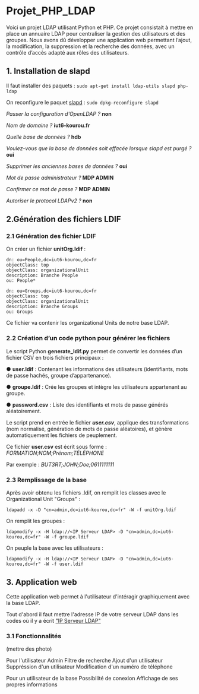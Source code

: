 # Projet_PHP_LDAP

Voici un projet LDAP utilisant Python et PHP. Ce projet consistait à mettre en place un annuaire LDAP pour centraliser la gestion des utilisateurs et des groupes. Nous avons dû développer une application web permettant l’ajout, la modification, la suppression et la recherche des données, avec un contrôle d’accès adapté aux rôles des utilisateurs.

## 1. Installation de slapd

Il faut installer des paquets : ```sudo apt-get install ldap-utils slapd php-ldap```

On reconfigure le paquet <u>slapd</u> : ```sudo dpkg-reconfigure slapd```


*Passer la configuration d'OpenLDAP ?* **non**

*Nom de domaine ?* **iut6-kourou.fr**

*Quelle base de données ?* **hdb**

*Voulez-vous que la base de données soit effacée lorsque
slapd est purgé ?* **oui**

*Supprimer les anciennes bases de données ?* **oui**

*Mot de passe administrateur ?* **MDP ADMIN**

*Confirmer ce mot de passe ?* **MDP ADMIN**

*Autoriser le protocol LDAPv2 ?* **non**

## 2.Génération des fichiers LDIF

### 2.1 Génération des fichier LDIF

On créer un fichier **unitOrg.ldif** :
```
dn: ou=People,dc=iut6-kourou,dc=fr
objectClass: top
objectClass: organizationalUnit
description: Branche People
ou: People*

dn: ou=Groups,dc=iut6-kourou,dc=fr
objectClass: top
objectClass: organizationalUnit
description: Branche Groups
ou: Groups
```
Ce fichier va contenir les organizational Units de notre base LDAP.

### 2.2 Création d’un code python pour générer les fichiers

Le script Python **generate_ldif.py** permet de convertir les données
d’un fichier CSV en trois fichiers principaux :

● **user.ldif** : Contenant les informations des utilisateurs (identifiants, mots de passe hachés, groupe d’appartenance).

● **groupe.ldif** : Crée les groupes et intègre les utilisateurs appartenant au groupe.

● **password.csv** : Liste des identifiants et mots de passe générés aléatoirement.

Le script prend en entrée le fichier ***user.csv***, applique des transformations
(nom normalisé, génération de mots de passe aléatoires), et génère
automatiquement les fichiers de peuplement.

Ce fichier **user.csv** est écrit sous forme : *FORMATION;NOM;Prénom;TÉLÉPHONE*

Par exemple : *BUT3RT;JOHN;Doe;0611111111*

### 2.3 Remplissage de la base

Après avoir obtenu les fichiers .ldif, on remplit les classes avec le Organizational Unit "Groups" : 
```
ldapadd -x -D "cn=admin,dc=iut6-kourou,dc=fr" -W -f unitOrg.ldif
```
On remplit les groupes :
```
ldapmodify -x -H ldap://<IP Serveur LDAP> -D "cn=admin,dc=iut6-kourou,dc=fr" -W -f groupe.ldif
```
On peuple la base avec les utilisateurs : 
```
ldapmodify -x -H ldap://<IP Serveur LDAP> -D "cn=admin,dc=iut6-kourou,dc=fr" -W -f user.ldif
```
## 3. Application web

Cette application web permet à l'utilisateur d'intéragir graphiquement avec la base LDAP.

Tout d'abord il faut mettre l'adresse IP de votre serveur LDAP dans les codes où il y a écrit <u>"IP Serveur LDAP"</u>

### 3.1 Fonctionnalités

(mettre des photo)

Pour l'utilisateur Admin
Filtre de recherche 
Ajout d'un utilisateur 
Suppréssion d'un utilisateur
Modification d'un numéro de téléphone

Pour un utilisateur de la base 
Possibilité de conexion 
Affichage de ses propres informations 

